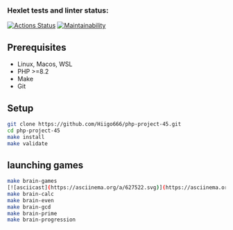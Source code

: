 ### Hexlet tests and linter status:

[![Actions Status](https://github.com/Hiigo666/php-project-45/actions/workflows/hexlet-check.yml/badge.svg)](https://github.com/Hiigo666/php-project-45/actions)
[![Maintainability](https://api.codeclimate.com/v1/badges/5b7a61e1d90aabdb7e9c/maintainability)](https://codeclimate.com/github/Hiigo666/php-project-45/maintainability)

## Prerequisites

* Linux, Macos, WSL
* PHP >=8.2
* Make
* Git



## Setup

```bash
git clone https://github.com/Hiigo666/php-project-45.git
cd php-project-45
make install
make validate
```

## launching games
```bash
make brain-games
[![asciicast](https://asciinema.org/a/627522.svg)](https://asciinema.org/a/627522)
make brain-calc
make brain-even
make brain-gcd
make brain-prime
make brain-progression
```

